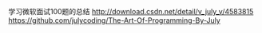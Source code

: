 学习微软面试100题的总结
http://download.csdn.net/detail/v_july_v/4583815
https://github.com/julycoding/The-Art-Of-Programming-By-July
